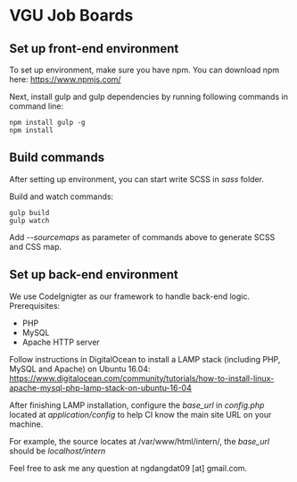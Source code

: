# VGU Job Boards

## Set up front-end environment

To set up environment, make sure you have npm. You can download npm here: https://www.npmjs.com/

Next, install gulp and gulp dependencies by running following commands in command line:


```
npm install gulp -g
npm install

```


## Build commands

After setting up environment, you can start write SCSS in *sass* folder.

Build and watch commands:

```
gulp build
gulp watch
```

Add *--sourcemaps* as parameter of commands above to generate SCSS and CSS map.

## Set up back-end environment

We use CodeIgnigter as our framework to handle back-end logic. Prerequisites:

* PHP
* MySQL
* Apache HTTP server

Follow instructions in DigitalOcean to install a LAMP stack (including PHP, MySQL and Apache) on Ubuntu 16.04: https://www.digitalocean.com/community/tutorials/how-to-install-linux-apache-mysql-php-lamp-stack-on-ubuntu-16-04

After finishing LAMP installation, configure the *base_url* in *config.php* located at *application/config* to help CI know the main site URL on your machine.

For example, the source locates at /var/www/html/intern/, the *base_url* should be *localhost/intern*

Feel free to ask me any question at ngdangdat09 [at] gmail.com.